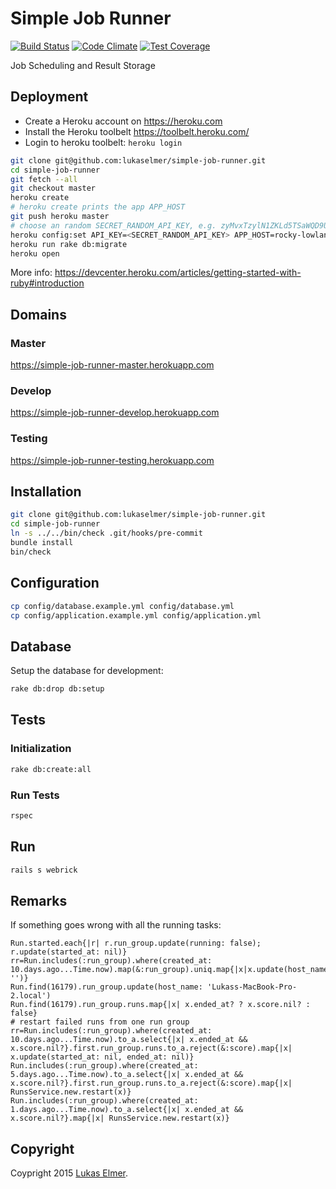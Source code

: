 # Simple Job Runner

[![Build Status](https://travis-ci.org/lukaselmer/simple-job-runner.svg?branch=master)](https://travis-ci.org/lukaselmer/simple-job-runner) [![Code Climate](https://codeclimate.com/github/lukaselmer/simple-job-runner/badges/gpa.svg)](https://codeclimate.com/github/lukaselmer/simple-job-runner) [![Test Coverage](https://codeclimate.com/github/lukaselmer/simple-job-runner/badges/coverage.svg)](https://codeclimate.com/github/lukaselmer/simple-job-runner/coverage)

Job Scheduling and Result Storage

## Deployment

* Create a Heroku account on https://heroku.com
* Install the Heroku toolbelt https://toolbelt.heroku.com/
* Login to heroku toolbelt: ```heroku login```

```sh
git clone git@github.com:lukaselmer/simple-job-runner.git
cd simple-job-runner
git fetch --all
git checkout master
heroku create
# heroku create prints the app APP_HOST
git push heroku master
# choose an random SECRET_RANDOM_API_KEY, e.g. zyMvxTzylN1ZKLd5TSaWQD9UsESsU00CGH3P
heroku config:set API_KEY=<SECRET_RANDOM_API_KEY> APP_HOST=rocky-lowlands-2159.herokuapp.com APP_PORT=443
heroku run rake db:migrate
heroku open
```

More info: https://devcenter.heroku.com/articles/getting-started-with-ruby#introduction

## Domains

### Master

https://simple-job-runner-master.herokuapp.com

### Develop

https://simple-job-runner-develop.herokuapp.com

### Testing

https://simple-job-runner-testing.herokuapp.com

## Installation

```sh
git clone git@github.com:lukaselmer/simple-job-runner.git
cd simple-job-runner
ln -s ../../bin/check .git/hooks/pre-commit
bundle install
bin/check
```

## Configuration

```sh
cp config/database.example.yml config/database.yml
cp config/application.example.yml config/application.yml
```

## Database

Setup the database for development:

```sh
rake db:drop db:setup
```

## Tests

### Initialization

```sh
rake db:create:all
```

### Run Tests

```sh
rspec
```

## Run

```sh
rails s webrick
```

## Remarks

If something goes wrong with all the running tasks:

```
Run.started.each{|r| r.run_group.update(running: false); r.update(started_at: nil)}
rr=Run.includes(:run_group).where(created_at: 10.days.ago...Time.now).map(&:run_group).uniq.map{|x|x.update(host_name: '')}
Run.find(16179).run_group.update(host_name: 'Lukass-MacBook-Pro-2.local')
Run.find(16179).run_group.runs.map{|x| x.ended_at? ? x.score.nil? : false}
# restart failed runs from one run group
rr=Run.includes(:run_group).where(created_at: 10.days.ago...Time.now).to_a.select{|x| x.ended_at && x.score.nil?}.first.run_group.runs.to_a.reject(&:score).map{|x| x.update(started_at: nil, ended_at: nil)}
Run.includes(:run_group).where(created_at: 5.days.ago...Time.now).to_a.select{|x| x.ended_at && x.score.nil?}.first.run_group.runs.to_a.reject(&:score).map{|x| RunsService.new.restart(x)}
Run.includes(:run_group).where(created_at: 1.days.ago...Time.now).to_a.select{|x| x.ended_at && x.score.nil?}.map{|x| RunsService.new.restart(x)}
```

## Copyright

Coypright 2015 [Lukas Elmer](https://github.com/lukaselmer).

